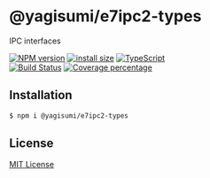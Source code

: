 # @yagisumi/e7ipc2-types

IPC interfaces

[![NPM version][npm-image]][npm-url] [![install size][packagephobia-image]][packagephobia-url] [![TypeScript][typescript-image]][typescript-url]  
[![Build Status][githubactions-image]][githubactions-url] [![Coverage percentage][coveralls-image]][coveralls-url]
<!--- [![Build Status][travis-image]][travis-url] [![Build Status][appveyor-image]][appveyor-url] -->

## Installation

```sh
$ npm i @yagisumi/e7ipc2-types
```

## License

[MIT License](https://opensource.org/licenses/MIT)

[githubactions-image]: https://img.shields.io/github/workflow/status/yagisumi/node-e7ipc2-types/build?logo=github&style=flat-square
[githubactions-url]: https://github.com/yagisumi/node-e7ipc2-types/actions
[npm-image]: https://img.shields.io/npm/v/@yagisumi/e7ipc2-types.svg?style=flat-square
[npm-url]: https://npmjs.org/package/@yagisumi/e7ipc2-types
[packagephobia-image]: https://flat.badgen.net/packagephobia/install/@yagisumi/e7ipc2-types
[packagephobia-url]: https://packagephobia.now.sh/result?p=@yagisumi/e7ipc2-types
[travis-image]: https://img.shields.io/travis/yagisumi/node-e7ipc2-types.svg?style=flat-square
[travis-url]: https://travis-ci.org/yagisumi/node-e7ipc2-types
[appveyor-image]: https://img.shields.io/appveyor/ci/yagisumi/node-e7ipc2-types.svg?logo=appveyor&style=flat-square
[appveyor-url]: https://ci.appveyor.com/project/yagisumi/node-e7ipc2-types
[coveralls-image]: https://img.shields.io/coveralls/yagisumi/node-e7ipc2-types.svg?style=flat-square
[coveralls-url]: https://coveralls.io/github/yagisumi/node-e7ipc2-types?branch=master
[dts-image]: https://img.shields.io/badge/DefinitelyTyped-.d.ts-blue.svg?style=flat-square
[dts-url]: http://definitelytyped.org
[typescript-image]: https://img.shields.io/badge/-TypeScript-007ACC?logo=typescript&labelColor=555&style=flat-square
[typescript-url]: https://www.typescriptlang.org/
